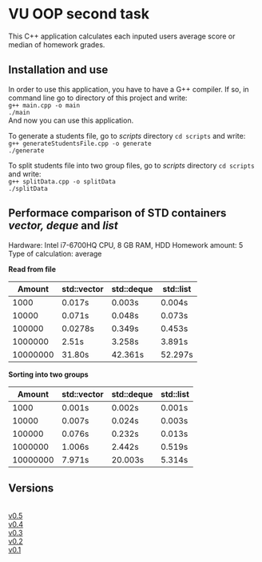# VU OOP second task

This C++ application calculates each inputed users average score or median of homework grades.

## Installation and use

In order to use this application, you have to have a G++ compiler. If so, in command line go to directory of this project and write:
<br />`g++ main.cpp -o main`
<br />`./main`
<br /> And now you can use this application.

To generate a students file, go to _scripts_ directory `cd scripts` and write:
<br />`g++ generateStudentsFile.cpp -o generate`
<br />`./generate`

To split students file into two group files, go to _scripts_ directory `cd scripts` and write:
<br />`g++ splitData.cpp -o splitData`
<br />`./splitData`

## Performace comparison of STD containers _vector, deque_ and _list_

Hardware: Intel i7-6700HQ CPU, 8 GB RAM, HDD
Homework amount: 5
Type of calculation: average

**Read from file**

| Amount   | std::vector | std::deque | std::list |
| -------- | ----------- | ---------- | --------- |
| 1000     | 0.017s      | 0.003s     | 0.004s    |
| 10000    | 0.071s      | 0.048s     | 0.073s    |
| 100000   | 0.0278s     | 0.349s     | 0.453s    |
| 1000000  | 2.51s       | 3.258s     | 3.891s    |
| 10000000 | 31.80s      | 42.361s    | 52.297s   |

**Sorting into two groups**

| Amount   | std::vector | std::deque | std::list |
| -------- | ----------- | ---------- | --------- |
| 1000     | 0.001s      | 0.002s     | 0.001s    |
| 10000    | 0.007s      | 0.024s     | 0.003s    |
| 100000   | 0.076s      | 0.232s     | 0.013s    |
| 1000000  | 1.006s      | 2.442s     | 0.519s    |
| 10000000 | 7.971s      | 20.003s    | 5.314s    |

## Versions

<br /> [v0.5](https://github.com/pablozz/vu-oop-2/releases/tag/v0.5)
<br /> [v0.4](https://github.com/pablozz/vu-oop-2/releases/tag/v0.4)
<br /> [v0.3](https://github.com/pablozz/vu-oop-2/releases/tag/v0.3)
<br /> [v0.2](https://github.com/pablozz/vu-oop-2/releases/tag/v0.2)
<br />[v0.1](https://github.com/pablozz/vu-oop-2/releases/tag/v0.1)
